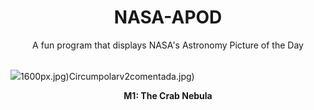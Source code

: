 <div align="center">
  <h1>
    NASA-APOD
  </h1>
</div>
  
<div align="center">
  A fun program that displays NASA's Astronomy Picture of the Day
</div>

<br>

![](https://apod.nasa.gov/apod/image/2311/M1_webb1024.png)1600px.jpg)Circumpolarv2comentada.jpg)

<p align = "center">
  <b>M1: The Crab Nebula</b>
</p>
